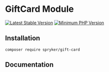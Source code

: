 # GiftCard Module
[![Latest Stable Version](https://poser.pugx.org/spryker/gift-card/v/stable.svg)](https://packagist.org/packages/spryker/gift-card)
[![Minimum PHP Version](https://img.shields.io/badge/php-%3E%3D%207.4-8892BF.svg)](https://php.net/)

## Installation

```
composer require spryker/gift-card
```

## Documentation
